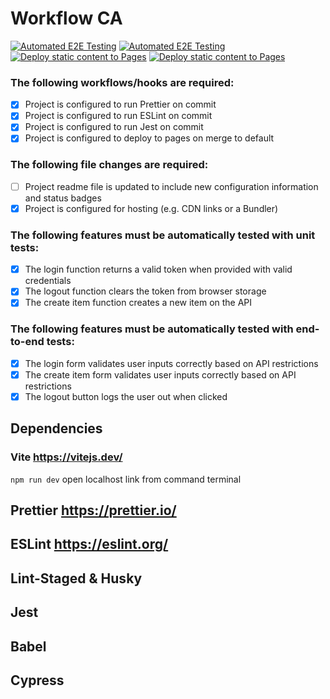 # Workflow CA

[![Automated E2E Testing](https://github.com/andjhay/social-media-client/actions/workflows/e2e-testing.yml/badge.svg)](https://github.com/andjhay/social-media-client/actions/workflows/e2e-testing.yml)
[![Automated E2E Testing](https://github.com/andjhay/social-media-client/actions/workflows/e2e-testing.yml/badge.svg)](https://github.com/andjhay/social-media-client/actions/workflows/e2e-testing.yml)
[![Deploy static content to Pages](https://github.com/andjhay/social-media-client/actions/workflows/pages.yml/badge.svg)](https://github.com/andjhay/social-media-client/actions/workflows/pages.yml)
[![Deploy static content to Pages](https://github.com/andjhay/social-media-client/actions/workflows/static.yml/badge.svg?branch=workflow)](https://github.com/andjhay/social-media-client/actions/workflows/static.yml)

### The following workflows/hooks are required:

- [x] Project is configured to run Prettier on commit
- [x] Project is configured to run ESLint on commit
- [x] Project is configured to run Jest on commit
- [x] Project is configured to deploy to pages on merge to default

### The following file changes are required:

- [ ] Project readme file is updated to include new configuration information and status badges
- [x] Project is configured for hosting (e.g. CDN links or a Bundler)

### The following features must be automatically tested with unit tests:

- [x] The login function returns a valid token when provided with valid credentials
- [x] The logout function clears the token from browser storage
- [x] The create item function creates a new item on the API

### The following features must be automatically tested with end-to-end tests:

- [x] The login form validates user inputs correctly based on API restrictions
- [x] The create item form validates user inputs correctly based on API restrictions
- [x] The logout button logs the user out when clicked

## Dependencies

### Vite https://vitejs.dev/

`npm run dev`
open localhost link from command terminal

## Prettier https://prettier.io/

## ESLint https://eslint.org/

## Lint-Staged & Husky

## Jest

## Babel

## Cypress
